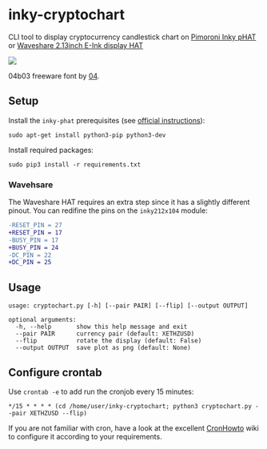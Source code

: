 # inky-cryptochart

CLI tool to display cryptocurrency candlestick chart on [Pimoroni Inky pHAT](https://shop.pimoroni.com/products/inky-phat) or [Waveshare 2.13inch E-Ink display HAT](https://www.waveshare.com/2.13inch-e-paper-hat-b.htm)

![](https://github.com/DurandA/inky-cryptochart/wiki/images/inky-cryptochart.jpg)

04b03 freeware font by [04](http://www.04.jp.org/).

## Setup

Install the `inky-phat` prerequisites (see [official instructions](https://github.com/pimoroni/inky-phat#installing)):

```
sudo apt-get install python3-pip python3-dev
```

Install required packages:

```
sudo pip3 install -r requirements.txt
```

### Wavehsare

The Waveshare HAT requires an extra step since it has a slightly different pinout. You can redifine the pins on the `inky212x104` module:

```diff
-RESET_PIN = 27
+RESET_PIN = 17
-BUSY_PIN = 17
+BUSY_PIN = 24
-DC_PIN = 22
+DC_PIN = 25
```

## Usage

```
usage: cryptochart.py [-h] [--pair PAIR] [--flip] [--output OUTPUT]

optional arguments:
  -h, --help       show this help message and exit
  --pair PAIR      currency pair (default: XETHZUSD)
  --flip           rotate the display (default: False)
  --output OUTPUT  save plot as png (default: None)
```

## Configure crontab

Use `crontab -e` to add run the cronjob every 15 minutes:

```
*/15 * * * * (cd /home/user/inky-cryptochart; python3 cryptochart.py --pair XETHZUSD --flip)
```

If you are not familiar with cron, have a look at the excellent [CronHowto](https://help.ubuntu.com/community/CronHowto) wiki to configure it according to your requirements.

